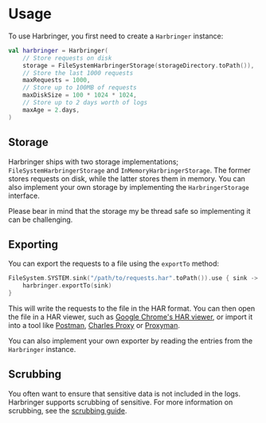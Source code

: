 # Usage
To use Harbringer, you first need to create a `Harbringer` instance:
```kotlin
val harbringer = Harbringer(
    // Store requests on disk
    storage = FileSystemHarbringerStorage(storageDirectory.toPath()),
    // Store the last 1000 requests
    maxRequests = 1000,
    // Store up to 100MB of requests
    maxDiskSize = 100 * 1024 * 1024,
    // Store up to 2 days worth of logs
    maxAge = 2.days,
)
```

## Storage
Harbringer ships with two storage implementations; `FileSystemHarbringerStorage` and `InMemoryHarbringerStorage`.
The former stores requests on disk, while the latter stores them in memory. You can also implement your own storage by 
implementing the `HarbringerStorage` interface.

Please bear in mind that the storage my be thread safe so implementing it can be challenging.

## Exporting
You can export the requests to a file using the `exportTo` method:
```kotlin
FileSystem.SYSTEM.sink("/path/to/requests.har".toPath()).use { sink ->
    harbringer.exportTo(sink)
}
```

This will write the requests to the file in the HAR format. You can then open the file in a HAR viewer, such as
[Google Chrome's HAR viewer](https://toolbox.googleapps.com/apps/har_analyzer/), or import it into a tool like
[Postman](https://www.postman.com/), [Charles Proxy](https://www.charlesproxy.com) or [Proxyman](https://proxyman.io).

You can also implement your own exporter by reading the entries from the `Harbringer` instance.

## Scrubbing
You often want to ensure that sensitive data is not included in the logs. Harbringer supports scrubbing of sensitive.
For more information on scrubbing, see the [scrubbing guide](scrubbing.md).
